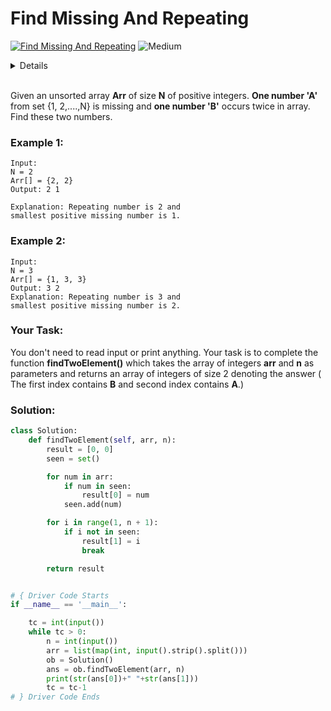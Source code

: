 # Find Missing And Repeating

[![Find Missing And Repeating](https://img.shields.io/badge/-GeeksForGeeks-green?style=for-the-badge&logo=geeksforgeeks&logoColor=Gray)](https://www.geeksforgeeks.org/problems/find-missing-and-repeating2512/1) ![Medium](https://img.shields.io/badge/-Medium-green?style=for-the-badge&logoColor=green)


<details>
Author: Avinash Yadav<br>
Date: 04-01-2024
</details><br>

Given an unsorted array **Arr** of size **N** of positive integers. **One number 'A'** from set {1, 2,....,N} is missing and **one number 'B'** occurs twice in array. Find these two numbers.

### Example 1:

```
Input:
N = 2
Arr[] = {2, 2}
Output: 2 1

Explanation: Repeating number is 2 and 
smallest positive missing number is 1.
```

### Example 2:

```
Input:
N = 3
Arr[] = {1, 3, 3}
Output: 3 2
Explanation: Repeating number is 3 and 
smallest positive missing number is 2.
```

### Your Task:
You don't need to read input or print anything. Your task is to complete the function **findTwoElement()** which takes the array of integers **arr** and **n** as parameters and returns an array of integers of size 2 denoting the answer ( The first index contains **B** and second index contains **A**.)

### Solution:

```python
class Solution:
    def findTwoElement(self, arr, n):
        result = [0, 0]
        seen = set()

        for num in arr:
            if num in seen:
                result[0] = num
            seen.add(num)

        for i in range(1, n + 1):
            if i not in seen:
                result[1] = i
                break

        return result


# { Driver Code Starts
if __name__ == '__main__':

    tc = int(input())
    while tc > 0:
        n = int(input())
        arr = list(map(int, input().strip().split()))
        ob = Solution()
        ans = ob.findTwoElement(arr, n)
        print(str(ans[0])+" "+str(ans[1]))
        tc = tc-1
# } Driver Code Ends
```
